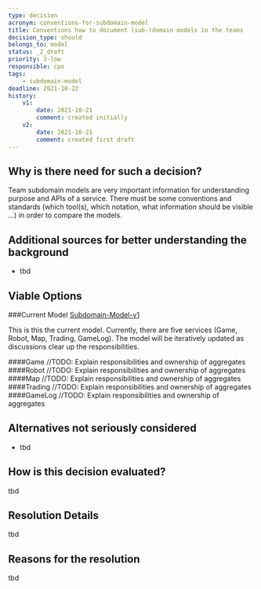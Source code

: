 ```yaml
---
type: decision
acronym: conventions-for-subdomain-model
title: Conventions how to document (sub-)domain models in the teams
decision_type: should
belongs_to: model
status: _2_draft
priority: 3-low
responsible: cpo
tags: 
    - subdomain-model
deadline: 2021-10-22
history:
    v1:
        date: 2021-10-21
        comment: created initially
    v2:
        date: 2021-10-21
        comment: created first draft          
---
```


## Why is there need for such a decision?

Team subdomain models are very important information for understanding purpose and APIs of a service. There 
must be some conventions and standards (which tool(s), which notation, what information should be visible ...) 
in order to compare the models. 

## Additional sources for better understanding the background

* tbd

## Viable Options

###Current Model
[Subdomain-Model-v1](./images/subdomain-model_v1.png "Subdomain-Model-v1")

This is this the current model. Currently, there are five services (Game, Robot, Map, Trading, GameLog). The model will be
iteratively updated as discussions clear up the responsibilities.

####Game
//TODO: Explain responsibilities and ownership of aggregates
####Robot
//TODO: Explain responsibilities and ownership of aggregates
####Map
//TODO: Explain responsibilities and ownership of aggregates
####Trading
//TODO: Explain responsibilities and ownership of aggregates
####GameLog
//TODO: Explain responsibilities and ownership of aggregates

## Alternatives not seriously considered

* tbd


## How is this decision evaluated?

tbd
 
## Resolution Details

tbd

## Reasons for the resolution

tbd

